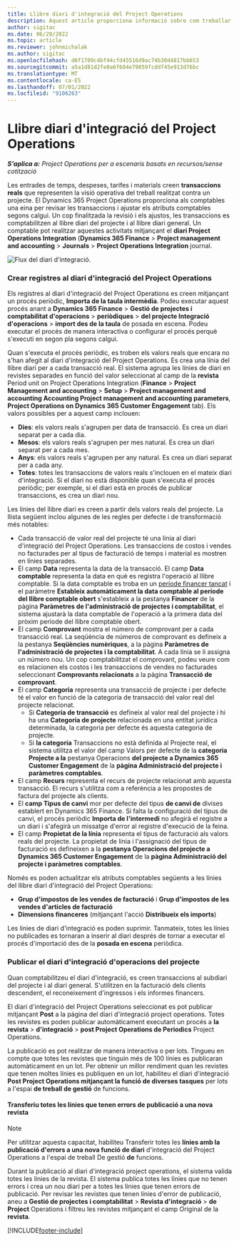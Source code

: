 ```yaml
---
title: Llibre diari d'integració del Project Operations
description: Aquest article proporciona informació sobre com treballar amb la revista Integration in Project Operations.
author: sigitac
ms.date: 06/29/2022
ms.topic: article
ms.reviewer: johnmichalak
ms.author: sigitac
ms.openlocfilehash: d6f1709c4bf44cfd45516d9ac74b30d4817bb653
ms.sourcegitcommit: a5a1d81d2fe0a6f684e79859fcddf45e913d76bc
ms.translationtype: MT
ms.contentlocale: ca-ES
ms.lasthandoff: 07/01/2022
ms.locfileid: "9106263"
---
```

# <a name="integration-journal-in-project-operations"></a>Llibre diari d'integració del Project Operations

_**S'aplica a:** Project Operations per a escenaris basats en recursos/sense cotització_

Les entrades de temps, despeses, tarifes i materials creen **transaccions reals** que representen la visió operativa del treball realitzat contra un projecte. El Dynamics 365 Project Operations proporciona als comptables una eina per revisar les transaccions i ajustar els atributs comptables segons calgui. Un cop finalitzada la revisió i els ajustos, les transaccions es comptabilitzen al llibre diari del projecte i al llibre diari general. Un comptable pot realitzar aquestes activitats mitjançant el **diari Project Operations Integration** (**Dynamics 365 Finance** > **Project management and accounting** > **Journals** > **Project Operations Integration** journal.

![Flux del diari d'integració.](./media/IntegrationJournal.png)

### <a name="create-records-in-the-project-operations-integration-journal"></a>Crear registres al diari d'integració del Project Operations

Els registres al diari d'integració del Project Operations es creen mitjançant un procés periòdic, **Importa de la taula intermèdia**. Podeu executar aquest procés anant a **Dynamics 365 Finance** > **Gestió de projectes i comptabilitat d'operacions** > **periòdiques** > **del projecte Integració d'operacions** > **import des de la taula** de posada en escena. Podeu executar el procés de manera interactiva o configurar el procés perquè s'executi en segon pla segons calgui.

Quan s'executa el procés periòdic, es troben els valors reals que encara no s'han afegit al diari d'integració del Project Operations. Es crea una línia del llibre diari per a cada transacció real.
El sistema agrupa les línies de diari en revistes separades en funció del valor seleccionat al camp de la **revista** Period unit on Project Operations Integration (**Finance** > **Project Management and accounting** > **Setup** > **Project management and accounting Accounting Project management and accounting parameters**, **Project Operations on Dynamics 365 Customer Engagement** tab). Els valors possibles per a aquest camp inclouen:

  - **Dies**: els valors reals s'agrupen per data de transacció. Es crea un diari separat per a cada dia.
  - **Mesos**: els valors reals s'agrupen per mes natural. Es crea un diari separat per a cada mes.
  - **Anys**: els valors reals s'agrupen per any natural. Es crea un diari separat per a cada any.
  - **Totes**: totes les transaccions de valors reals s'inclouen en el mateix diari d'integració. Si el diari no està disponible quan s'executa el procés periòdic; per exemple, si el diari està en procés de publicar transaccions, es crea un diari nou.

Les línies del llibre diari es creen a partir dels valors reals del projecte. La llista següent inclou algunes de les regles per defecte i de transformació més notables:

  - Cada transacció de valor real del projecte té una línia al diari d'integració del Project Operations. Les transaccions de costos i vendes no facturades per al tipus de facturació de temps i material es mostren en línies separades.
  - El camp **Data** representa la data de la transacció. El camp **Data comptable** representa la data en què es registra l'operació al llibre comptable. Si la data comptable es troba en un [període financer tancat](/dynamics365/finance/general-ledger/close-general-ledger-at-period-end) i el paràmetre **Estableix automàticament la data comptable al període del llibre comptable obert** s'estableix a la pestanya **Financer** de la pàgina **Paràmetres de l'administració de projectes i comptabilitat**, el sistema ajustarà la data comptable de l'operació a la primera data del pròxim període del llibre comptable obert.
  - El camp **Comprovant** mostra el número de comprovant per a cada transacció real. La seqüència de números de comprovant es defineix a la pestanya **Seqüències numèriques**, a la pàgina **Paràmetres de l'administració de projectes i la comptabilitat**. A cada línia se li assigna un número nou. Un cop comptabilitzat el comprovant, podeu veure com es relacionen els costos i les transaccions de vendes no facturades seleccionant **Comprovants relacionats** a la pàgina **Transacció de comprovant**.
  - El camp **Categoria** representa una transacció de projecte i per defecte té el valor en funció de la categoria de transacció del valor real del projecte relacionat.
    - Si **Categoria de transacció** es defineix al valor real del projecte i hi ha una **Categoria de projecte** relacionada en una entitat jurídica determinada, la categoria per defecte és aquesta categoria de projecte.
    - Si **la categoria** Transaccions no està definida al Projecte real, el sistema utilitza el valor del camp Valors per defecte de la **categoria Projecte a la** pestanya Operacions **del projecte a Dynamics 365 Customer Engagement** de la **pàgina Administració del projecte i paràmetres comptables**.
  - El camp **Recurs** representa el recurs de projecte relacionat amb aquesta transacció. El recurs s'utilitza com a referència a les propostes de factura del projecte als clients.
  - El **camp Tipus de canvi** mor per defecte del tipus **de canvi de** divises establert en Dynamics 365 Finance. Si falta la configuració del tipus de canvi, el procés periòdic **Importa de l'intermedi** no afegirà el registre a un diari i s'afegirà un missatge d'error al registre d'execució de la feina.
  - El camp **Propietat de la línia** representa el tipus de facturació als valors reals del projecte. La propietat de línia i l'assignació del tipus de facturació es defineixen a la **pestanya Operacions del projecte a Dynamics 365 Customer Engagement** de la **pàgina Administració del projecte i paràmetres comptables**.

Només es poden actualitzar els atributs comptables següents a les línies del llibre diari d'integració del Project Operations:

- **Grup d'impostos de les vendes de facturació** i **Grup d'impostos de les vendes d'articles de facturació**
- **Dimensions financeres** (mitjançant l'acció **Distribueix els imports**)

Les línies de diari d'integració es poden suprimir. Tanmateix, totes les línies no publicades es tornaran a inserir al diari després de tornar a executar el procés d'importació des de la **posada en escena** periòdica.

### <a name="post-the-project-operations-integration-journal"></a>Publicar el diari d'integració d'operacions del projecte

Quan comptabilitzeu el diari d'integració, es creen transaccions al subdiari del projecte i al diari general. S'utilitzen en la facturació dels clients descendent, el reconeixement d'ingressos i els informes financers.

El diari d'integració del Project Operations seleccionat es pot publicar mitjançant **Post** a la pàgina del diari d'integració project operations. Totes les revistes es poden publicar automàticament executant un procés a **la revista** > **d'integració** > **post Project Operations de Periodics** Project Operations.

La publicació es pot realitzar de manera interactiva o per lots. Tingueu en compte que totes les revistes que tinguin més de 100 línies es publicaran automàticament en un lot. Per obtenir un millor rendiment quan les revistes que tenen moltes línies es publiquen en un lot, habiliteu el diari d'integració **Post Project Operations mitjançant la funció de diverses tasques** per lots a l'espai **de treball de gestió** de funcions. 

#### <a name="transfer-all-lines-that-have-posting-errors-to-a-new-journal"></a>Transferiu totes les línies que tenen errors de publicació a una nova revista

> [!NOTE]
> Per utilitzar aquesta capacitat, habiliteu Transferir totes les **línies amb la publicació d'errors a una nova funció de diari** d'integració del Project Operations a l'espai de treball De gestió **de** funcions.

Durant la publicació al diari d'integració project operations, el sistema valida totes les línies de la revista. El sistema publica totes les línies que no tenen errors i crea un nou diari per a totes les línies que tenen errors de publicació. Per revisar les revistes que tenen línies d'error de publicació, aneu a **Gestió de projectes i comptabilitat** > **Revista d'integració** > **de Project** Operations i filtreu les revistes mitjançant el camp Original de la **revista**.

[!INCLUDE[footer-include](../includes/footer-banner.md)]
